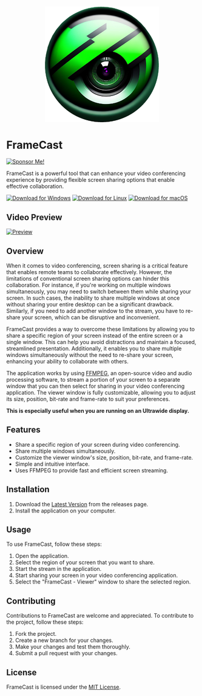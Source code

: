 <p align="center">
    <img src="./public/icon.png" width="300" alt="Logo">
</p>

# FrameCast

[![Sponsor Me!](https://img.shields.io/badge/%F0%9F%92%B8-Sponsor%20Me!-4CAF50)](https://github.com/sponsors/nathan-fiscaletti)

FrameCast is a powerful tool that can enhance your video conferencing experience by providing flexible screen sharing options that enable effective collaboration.

[![Download for Windows](https://i.imgur.com/edpkPzv.png)](https://github.com/nathan-fiscaletti/framecast/releases/latest/download/FrameCast.Setup.win32.exe)
[![Download for Linux](https://i.imgur.com/ob2QUPN.png)](https://github.com/nathan-fiscaletti/framecast/releases/latest/download/frame-cast_linux_amd64.deb)
[![Download for macOS](https://i.imgur.com/771afwr.png)](https://github.com/nathan-fiscaletti/framecast/releases/latest/download/FrameCast-darwin-arm64.dmg)

## Video Preview

[![Preview](https://i.imgur.com/4F3RiCd.png)](https://youtu.be/hPjuXTlpybg)

## Overview

When it comes to video conferencing, screen sharing is a critical feature that enables remote teams to collaborate effectively. However, the limitations of conventional screen sharing options can hinder this collaboration. For instance, if you're working on multiple windows simultaneously, you may need to switch between them while sharing your screen. In such cases, the inability to share multiple windows at once without sharing your entire desktop can be a significant drawback. Similarly, if you need to add another window to the stream, you have to re-share your screen, which can be disruptive and inconvenient.

FrameCast provides a way to overcome these limitations by allowing you to share a specific region of your screen instead of the entire screen or a single window. This can help you avoid distractions and maintain a focused, streamlined presentation. Additionally, it enables you to share multiple windows simultaneously without the need to re-share your screen, enhancing your ability to collaborate with others.

The application works by using [FFMPEG](https://ffmpeg.org/), an open-source video and audio processing software, to stream a portion of your screen to a separate window that you can then select for sharing in your video conferencing application. The viewer window is fully customizable, allowing you to adjust its size, position, bit-rate and frame-rate to suit your preferences.

**This is especially useful when you are running on an Ultrawide display.**

## Features

* Share a specific region of your screen during video conferencing.
* Share multiple windows simultaneously.
* Customize the viewer window's size, position, bit-rate, and frame-rate.
* Simple and intuitive interface.
* Uses FFMPEG to provide fast and efficient screen streaming.

## Installation

1. Download the [Latest Version](https://github.com/nathan-fiscaletti/framecast/releases/latest) from the releases page.
2. Install the application on your computer.

## Usage

To use FrameCast, follow these steps:

1. Open the application.
2. Select the region of your screen that you want to share.
3. Start the stream in the application.
4. Start sharing your screen in your video conferencing application.
5. Select the "FrameCast - Viewer" window to share the selected region.

## Contributing

Contributions to FrameCast are welcome and appreciated. To contribute to the project, follow these steps:

1. Fork the project.
2. Create a new branch for your changes.
3. Make your changes and test them thoroughly.
4. Submit a pull request with your changes.

## License

FrameCast is licensed under the [MIT License](./LICENSE).
